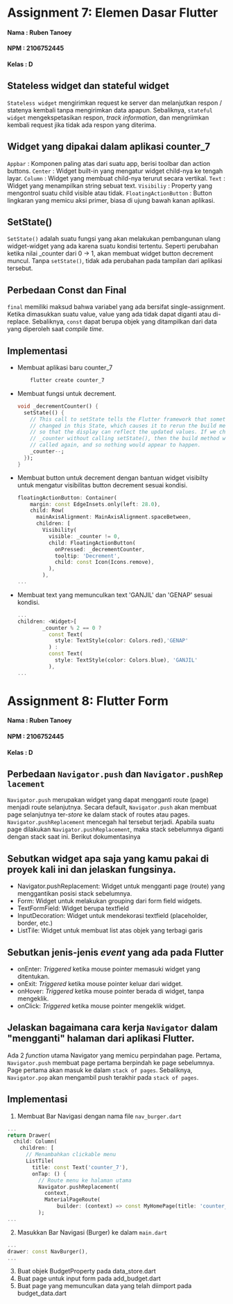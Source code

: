# Assignment 7: Elemen Dasar Flutter

#### Nama    : Ruben Tanoey
#### NPM     : 2106752445
#### Kelas   : D

## Stateless widget dan stateful widget
`Stateless widget` mengirimkan request ke server dan melanjutkan respon / statenya kembali tanpa mengirimkan data apapun. Sebaliknya, `stateful widget` mengekspetasikan respon, *track information*, dan mengriimkan kembali request jika tidak ada respon yang diterima.

## Widget yang dipakai dalam aplikasi counter_7
`Appbar`    : Komponen paling atas dari suatu app, berisi toolbar dan action buttons.
`Center`    : Widget built-in yang mengatur widget child-nya ke tengah layar.
`Column`    : Widget yang membuat child-nya terurut secara vertikal.
`Text`      : Widget yang menampilkan string sebuat text.
`Visibiliy` : Property yang mengontrol suatu child visible atau tidak.
`FloatingActionButton`  : Button lingkaran yang memicu aksi primer, biasa di ujung bawah kanan aplikasi.

## SetState()
`SetState()` adalah suatu fungsi yang akan melakukan pembangunan ulang widget-widget yang ada karena suatu kondisi tertentu. Seperti perubahan ketika nilai _counter dari 0 -> 1, akan membuat widget button decrement muncul. Tanpa `setState()`, tidak ada perubahan pada tampilan dari aplikasi tersebut.

## Perbedaan Const dan Final
`final` memiliki maksud bahwa variabel yang ada bersifat single-assignment. Ketika dimasukkan suatu value, value yang ada tidak dapat diganti atau di-replace. Sebaliknya, `const` dapat berupa objek yang ditampilkan dari data yang diperoleh saat *compile time*.

## Implementasi
- Membuat aplikasi baru counter_7
    ```dart
        flutter create counter_7
    ```
- Membuat fungsi untuk decrement.
    ```dart
    void _decrementCounter() {
      setState(() {
        // This call to setState tells the Flutter framework that something has
        // changed in this State, which causes it to rerun the build method below
        // so that the display can reflect the updated values. If we changed
        // _counter without calling setState(), then the build method would not be
        // called again, and so nothing would appear to happen.
        _counter--;
      });
    }
    ```
- Membuat button untuk decrement dengan bantuan widget visibilty untuk mengatur visibilitas button decrement sesuai kondisi.
    ```dart
    floatingActionButton: Container(
        margin: const EdgeInsets.only(left: 28.0),
        child: Row(
          mainAxisAlignment: MainAxisAlignment.spaceBetween,
          children: [
            Visibility(
              visible: _counter != 0,
              child: FloatingActionButton(
                onPressed: _decrementCounter,
                tooltip: 'Decrement',
                child: const Icon(Icons.remove),
              ),
            ),
    ...
    ```
- Membuat text yang memunculkan text 'GANJIL' dan 'GENAP' sesuai kondisi.
    ```dart
    ...
    children: <Widget>[
            _counter % 2 == 0 ?
              const Text(
                style: TextStyle(color: Colors.red),'GENAP'
              ) :
              const Text(
                style: TextStyle(color: Colors.blue), 'GANJIL'
              ),
    ...
    ```

# Assignment 8: Flutter Form

#### Nama    : Ruben Tanoey
#### NPM     : 2106752445
#### Kelas   : D

## Perbedaan `Navigator.push` dan `Navigator.pushReplacement`
`Navigator.push` merupakan widget yang dapat mengganti route (page) menjadi route selanjutnya. Secara default, `Navigator.push` akan membuat page selanjutnya ter-*store* ke dalam stack of routes atau pages. `Navigator.pushReplacement` mencegah hal tersebut terjadi. Apabila suatu page dilakukan `Navigator.pushReplacement`, maka stack sebelumnya diganti dengan stack saat ini. Berikut dokumentasinya

## Sebutkan widget apa saja yang kamu pakai di proyek kali ini dan jelaskan fungsinya.
- Navigator.pushReplacement: Widget untuk mengganti page (route) yang menggantikan posisi stack sebelumnya.
- Form: Widget untuk melakukan grouping dari form field widgets.
- TextFormField: Widget berupa textfield
- InputDecoration: Widget untuk mendekorasi textfield (placeholder, border, etc.)
- ListTile: Widget untuk membuat list atas objek yang terbagi garis

## Sebutkan jenis-jenis _event_ yang ada pada Flutter

- onEnter: *Triggered* ketika mouse pointer memasuki widget yang ditentukan.
- onExit: *Triggered* ketika mouse pointer keluar dari widget.
- onHover: *Triggered* ketika mouse pointer berada di widget, tanpa mengeklik.
- onClick: *Triggered* ketika mouse pointer mengeklik widget.

## Jelaskan bagaimana cara kerja `Navigator` dalam "mengganti" halaman dari aplikasi Flutter.

Ada 2 *function* utama Navigator yang memicu perpindahan page. Pertama, `Navigator.push` membuat page pertama berpindah ke page sebelumnya. Page pertama akan masuk ke dalam `stack of pages`. Sebaliknya, `Navigator.pop` akan mengambil push terakhir pada `stack of pages`.

## Implementasi
1. Membuat Bar Navigasi dengan nama file `nav_burger.dart`
```dart
...
return Drawer(  
  child: Column(  
    children: [  
      // Menambahkan clickable menu  
      ListTile(  
        title: const Text('counter_7'),  
        onTap: () {  
          // Route menu ke halaman utama  
          Navigator.pushReplacement(  
            context,  
            MaterialPageRoute(  
                builder: (context) => const MyHomePage(title: 'counter_7')),  
          );
...
```

2. Masukkan Bar Navigasi (Burger) ke dalam `main.dart`
```dart
...
drawer: const NavBurger(),
...
```

3. Buat objek BudgetProperty pada data_store.dart
4. Buat page untuk input form pada add_budget.dart
5. Buat page yang memunculkan data yang telah diimport pada budget_data.dart
